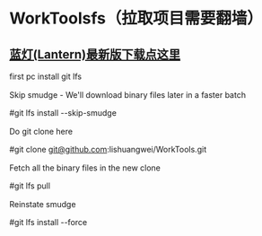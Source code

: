# WorkToolsfs（拉取项目需要翻墙）
## [蓝灯(Lantern)最新版下载点这里](https://github.com/getlantern/download)
first pc install git lfs

Skip smudge - We'll download binary files later in a faster batch　　

#git lfs install --skip-smudge

Do git clone here　

#git clone git@github.com:lishuangwei/WorkTools.git

Fetch all the binary files in the new clone　　

#git lfs pull

Reinstate smudge　　

#git lfs install --force
